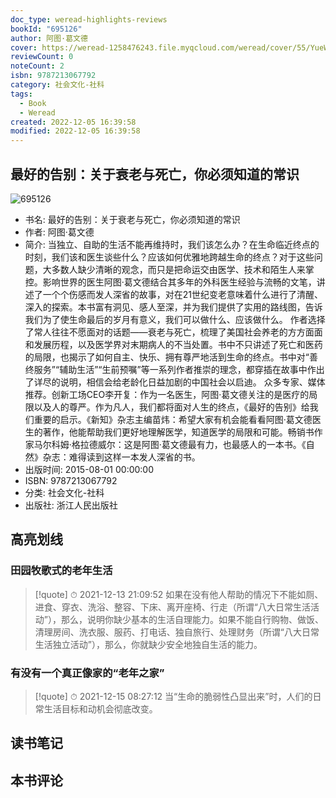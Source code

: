 ```yaml
---
doc_type: weread-highlights-reviews
bookId: "695126"
author: 阿图·葛文德
cover: https://weread-1258476243.file.myqcloud.com/weread/cover/55/YueWen_695126/t7_YueWen_695126.jpg
reviewCount: 0
noteCount: 2
isbn: 9787213067792
category: 社会文化-社科
tags:
  - Book
  - Weread
created: 2022-12-05 16:39:58
modified: 2022-12-05 16:39:58
---
```


## 最好的告别：关于衰老与死亡，你必须知道的常识

![695126](https://weread-1258476243.file.myqcloud.com/weread/cover/55/YueWen_695126/t7_YueWen_695126.jpg)
- 书名: 最好的告别：关于衰老与死亡，你必须知道的常识
- 作者: 阿图·葛文德
- 简介: 当独立、自助的生活不能再维持时，我们该怎么办？在生命临近终点的时刻，我们该和医生谈些什么？应该如何优雅地跨越生命的终点？对于这些问题，大多数人缺少清晰的观念，而只是把命运交由医学、技术和陌生人来掌控。影响世界的医生阿图·葛文德结合其多年的外科医生经验与流畅的文笔，讲述了一个个伤感而发人深省的故事，对在21世纪变老意味着什么进行了清醒、深入的探索。本书富有洞见、感人至深，并为我们提供了实用的路线图，告诉我们为了使生命最后的岁月有意义，我们可以做什么、应该做什么。 作者选择了常人往往不愿面对的话题——衰老与死亡，梳理了美国社会养老的方方面面和发展历程，以及医学界对末期病人的不当处置。书中不只讲述了死亡和医药的局限，也揭示了如何自主、快乐、拥有尊严地活到生命的终点。书中对“善终服务”“辅助生活”“生前预嘱”等一系列作者推崇的理念，都穿插在故事中作出了详尽的说明，相信会给老龄化日益加剧的中国社会以启迪。 众多专家、媒体推荐。创新工场CEO李开复：作为一名医生，阿图·葛文德关注的是医疗的局限以及人的尊严。作为凡人，我们都将面对人生的终点，《最好的告别》给我们重要的启示。《新知》杂志主编苗炜：希望大家有机会能看看阿图·葛文德医生的著作，他能帮助我们更好地理解医学，知道医学的局限和可能。畅销书作家马尔科姆·格拉德威尔：这是阿图·葛文德最有力，也最感人的一本书。《自然》杂志：难得读到这样一本发人深省的书。
- 出版时间: 2015-08-01 00:00:00
- ISBN: 9787213067792
- 分类: 社会文化-社科
- 出版社: 浙江人民出版社

## 高亮划线

### 田园牧歌式的老年生活


> [!quote] ⏱ 2021-12-13 21:09:52
> 如果在没有他人帮助的情况下不能如厕、进食、穿衣、洗浴、整容、下床、离开座椅、行走（所谓“八大日常生活活动”），那么，说明你缺少基本的生活自理能力。如果不能自行购物、做饭、清理房间、洗衣服、服药、打电话、独自旅行、处理财务（所谓“八大日常生活独立活动”），那么，你就缺少安全地独自生活的能力。
 


### 有没有一个真正像家的“老年之家”


> [!quote] ⏱ 2021-12-15 08:27:12
> 当“生命的脆弱性凸显出来”时，人们的日常生活目标和动机会彻底改变。
 



## 读书笔记


## 本书评论

